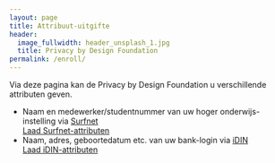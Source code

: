 ```yaml
---
layout: page
title: Attribuut-uitgifte
header:
  image_fullwidth: header_unsplash_1.jpg
  title: Privacy by Design Foundation
permalink: /enroll/
---
```


<style type="text/css">
  a.button {
    margin-bottom: 5px;
    margin-top: 5px;
  }
</style>

Via deze pagina kan de Privacy by Design Foundation u verschillende attributen geven.

* Naam en medewerker/studentnummer van uw hoger onderwijs-instelling via [Surfnet](https://surfconext.nl/)
  <br/><a class="button" href="/enroll/surfnet">Laad Surfnet-attributen</a>
* Naam, adres, geboortedatum etc. van uw bank-login via [iDIN](https://www.idin.nl/consumenten/)
  <br/><a class="button" href="/tomcat/irma_idin_server">Laad iDIN-attributen</a>
